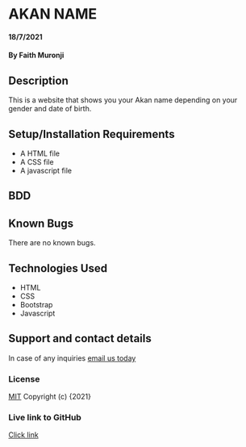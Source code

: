 # AKAN NAME
#### 18/7/2021
#### By Faith Muronji
## Description
This is a website that shows you your Akan name depending on your gender and date of birth.
## Setup/Installation Requirements
* A HTML file
* A CSS file
* A javascript file 

## BDD

## Known Bugs
There are no known bugs.
## Technologies Used
* HTML
* CSS
* Bootstrap
* Javascript
## Support and contact details
In case of any inquiries <a href="mailto: faith.muronji@student.moringaschool.com">email us today</a>
### License
[MIT](https://github.com/muronjixxl/week-2-IP/blob/master/license)
Copyright (c) {2021}

### Live link to GitHub
[Click link](https://muronjixxl.github.io/week-2-IP/)